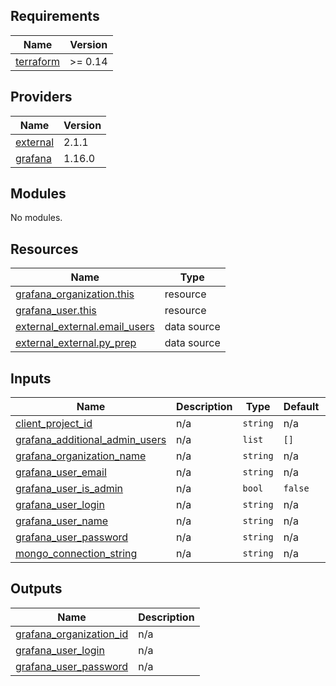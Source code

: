 ## Requirements

| Name | Version |
|------|---------|
| <a name="requirement_terraform"></a> [terraform](#requirement\_terraform) | >= 0.14 |

## Providers

| Name | Version |
|------|---------|
| <a name="provider_external"></a> [external](#provider\_external) | 2.1.1 |
| <a name="provider_grafana"></a> [grafana](#provider\_grafana) | 1.16.0 |

## Modules

No modules.

## Resources

| Name | Type |
|------|------|
| [grafana_organization.this](https://registry.terraform.io/providers/grafana/grafana/latest/docs/resources/organization) | resource |
| [grafana_user.this](https://registry.terraform.io/providers/grafana/grafana/latest/docs/resources/user) | resource |
| [external_external.email_users](https://registry.terraform.io/providers/hashicorp/external/latest/docs/data-sources/external) | data source |
| [external_external.py_prep](https://registry.terraform.io/providers/hashicorp/external/latest/docs/data-sources/external) | data source |

## Inputs

| Name | Description | Type | Default | Required |
|------|-------------|------|---------|:--------:|
| <a name="input_client_project_id"></a> [client\_project\_id](#input\_client\_project\_id) | n/a | `string` | n/a | yes |
| <a name="input_grafana_additional_admin_users"></a> [grafana\_additional\_admin\_users](#input\_grafana\_additional\_admin\_users) | n/a | `list` | `[]` | no |
| <a name="input_grafana_organization_name"></a> [grafana\_organization\_name](#input\_grafana\_organization\_name) | n/a | `string` | n/a | yes |
| <a name="input_grafana_user_email"></a> [grafana\_user\_email](#input\_grafana\_user\_email) | n/a | `string` | n/a | yes |
| <a name="input_grafana_user_is_admin"></a> [grafana\_user\_is\_admin](#input\_grafana\_user\_is\_admin) | n/a | `bool` | `false` | no |
| <a name="input_grafana_user_login"></a> [grafana\_user\_login](#input\_grafana\_user\_login) | n/a | `string` | n/a | yes |
| <a name="input_grafana_user_name"></a> [grafana\_user\_name](#input\_grafana\_user\_name) | n/a | `string` | n/a | yes |
| <a name="input_grafana_user_password"></a> [grafana\_user\_password](#input\_grafana\_user\_password) | n/a | `string` | n/a | yes |
| <a name="input_mongo_connection_string"></a> [mongo\_connection\_string](#input\_mongo\_connection\_string) | n/a | `string` | n/a | yes |

## Outputs

| Name | Description |
|------|-------------|
| <a name="output_grafana_organization_id"></a> [grafana\_organization\_id](#output\_grafana\_organization\_id) | n/a |
| <a name="output_grafana_user_login"></a> [grafana\_user\_login](#output\_grafana\_user\_login) | n/a |
| <a name="output_grafana_user_password"></a> [grafana\_user\_password](#output\_grafana\_user\_password) | n/a |
